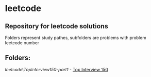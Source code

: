 # leetcode

## Repository for leetcode solutions

Folders represent study pathes, subfolders are problems with problem leetcode number 

## Folders:

*leetcode\TopInterview150-part1* - [Top Interview 150](https://leetcode.com/studyplan/top-interview-150/)
